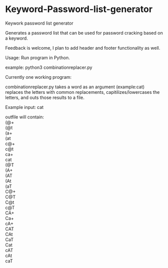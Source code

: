 # Keyword-Password-list-generator
Keywork password list generator

Generates a password list that can be used for password cracking based on a keyword.

Feedback is welcome, I plan to add header and footer functionality as well.

Usage: Run program in Python.

example: python3 combinationreplacer.py

Currently one working program:

  combinationreplacer.py takes a word as an argument (example:cat) replaces the letters with common replacements, capitilizes/lowercases the letters, and outs those    results to a file.
  
  Example input: cat
  
  outfile will contain:  
(@+  
(@t  
(a+  
(at  
c@+  
c@t  
ca+  
cat  
(@T  
(A+  
(AT  
(At  
(aT  
C@+  
C@T  
C@t  
c@T  
CA+  
Ca+  
cA+  
CAT  
CAt  
CaT  
Cat  
cAT  
cAt  
caT  
